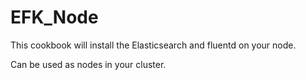 # EFK_Node

This cookbook will install the Elasticsearch and fluentd on your node. 

Can be used as nodes in your cluster.
